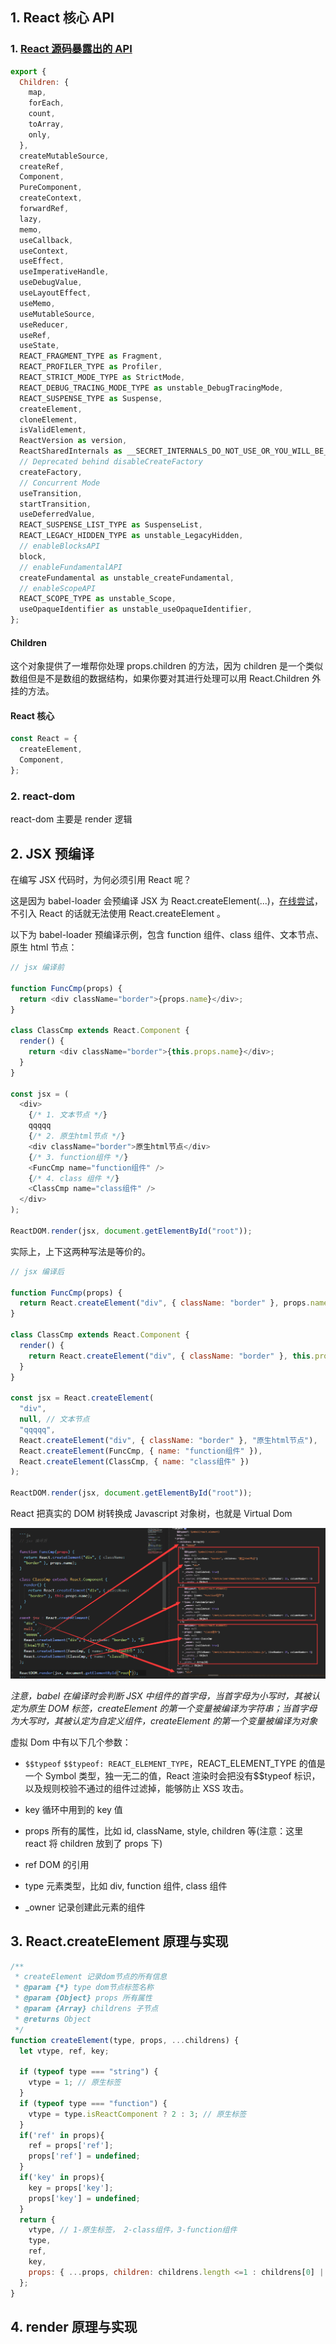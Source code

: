 ## 1. React 核心 API

### 1. [React 源码暴露出的 API](https://github.com/facebook/react/blob/master/packages/react/src/React.js)

```js
export {
  Children: {
    map,
    forEach,
    count,
    toArray,
    only,
  },
  createMutableSource,
  createRef,
  Component,
  PureComponent,
  createContext,
  forwardRef,
  lazy,
  memo,
  useCallback,
  useContext,
  useEffect,
  useImperativeHandle,
  useDebugValue,
  useLayoutEffect,
  useMemo,
  useMutableSource,
  useReducer,
  useRef,
  useState,
  REACT_FRAGMENT_TYPE as Fragment,
  REACT_PROFILER_TYPE as Profiler,
  REACT_STRICT_MODE_TYPE as StrictMode,
  REACT_DEBUG_TRACING_MODE_TYPE as unstable_DebugTracingMode,
  REACT_SUSPENSE_TYPE as Suspense,
  createElement,
  cloneElement,
  isValidElement,
  ReactVersion as version,
  ReactSharedInternals as __SECRET_INTERNALS_DO_NOT_USE_OR_YOU_WILL_BE_FIRED,
  // Deprecated behind disableCreateFactory
  createFactory,
  // Concurrent Mode
  useTransition,
  startTransition,
  useDeferredValue,
  REACT_SUSPENSE_LIST_TYPE as SuspenseList,
  REACT_LEGACY_HIDDEN_TYPE as unstable_LegacyHidden,
  // enableBlocksAPI
  block,
  // enableFundamentalAPI
  createFundamental as unstable_createFundamental,
  // enableScopeAPI
  REACT_SCOPE_TYPE as unstable_Scope,
  useOpaqueIdentifier as unstable_useOpaqueIdentifier,
};
```

#### Children

这个对象提供了一堆帮你处理 props.children 的方法，因为 children 是一个类似数组但是不是数组的数据结构，如果你要对其进行处理可以用 React.Children 外挂的方法。

#### React 核心

```js
const React = {
  createElement,
  Component,
};
```

### 2. react-dom

react-dom 主要是 render 逻辑

## 2. JSX 预编译

在编写 JSX 代码时，为何必须引用 React 呢？

这是因为 babel-loader 会预编译 JSX 为 React.createElement(...)，[在线尝试](https://zh-hans.reactjs.org/)，不引入 React 的话就无法使用 React.createElement 。

以下为 babel-loader 预编译示例，包含 function 组件、class 组件、文本节点、原生 html 节点：

```js
// jsx 编译前

function FuncCmp(props) {
  return <div className="border">{props.name}</div>;
}

class ClassCmp extends React.Component {
  render() {
    return <div className="border">{this.props.name}</div>;
  }
}

const jsx = (
  <div>
    {/* 1. 文本节点 */}
    qqqqq
    {/* 2. 原生html节点 */}
    <div className="border">原生html节点</div>
    {/* 3. function组件 */}
    <FuncCmp name="function组件" />
    {/* 4. class 组件 */}
    <ClassCmp name="class组件" />
  </div>
);

ReactDOM.render(jsx, document.getElementById("root"));
```

实际上，上下这两种写法是等价的。

```js
// jsx 编译后

function FuncCmp(props) {
  return React.createElement("div", { className: "border" }, props.name);
}

class ClassCmp extends React.Component {
  render() {
    return React.createElement("div", { className: "border" }, this.props.name);
  }
}

const jsx = React.createElement(
  "div",
  null, // 文本节点
  "qqqqq",
  React.createElement("div", { className: "border" }, "原生html节点"),
  React.createElement(FuncCmp, { name: "function组件" }),
  React.createElement(ClassCmp, { name: "class组件" })
);

ReactDOM.render(jsx, document.getElementById("root"));
```

React 把真实的 DOM 树转换成 Javascript 对象树，也就是 Virtual Dom

<img src="./imgs/virtual-dom2.png">

_注意，babel 在编译时会判断 JSX 中组件的首字母，当首字母为小写时，其被认定为原生 DOM 标签，createElement 的第一个变量被编译为字符串；当首字母为大写时，其被认定为自定义组件，createElement 的第一个变量被编译为对象_

虚拟 Dom 中有以下几个参数：

- `$$typeof`
  `$$typeof: REACT_ELEMENT_TYPE`，REACT_ELEMENT_TYPE 的值是一个 Symbol 类型，独一无二的值，React 渲染时会把没有\$\$typeof 标识，以及规则校验不通过的组件过滤掉，能够防止 XSS 攻击。

- key  循环中用到的 key 值

- props  所有的属性，比如 id, className, style, children 等(注意：这里 react 将 children 放到了 props 下)

- ref DOM 的引用

- type 元素类型，比如 div, function 组件, class 组件

- _owner 记录创建此元素的组件

## 3. React.createElement 原理与实现

```js
/**
 * createElement 记录dom节点的所有信息
 * @param {*} type dom节点标签名称
 * @param {Object} props 所有属性
 * @param {Array} childrens 子节点
 * @returns Object
 */
function createElement(type, props, ...childrens) {
  let vtype, ref, key;

  if (typeof type === "string") {
    vtype = 1; // 原生标签
  }
  if (typeof type === "function") {
    vtype = type.isReactComponent ? 2 : 3; // 原生标签
  }
  if('ref' in props){
    ref = props['ref'];
    props['ref'] = undefined;
  }
  if('key' in props){
    key = props['key'];
    props['key'] = undefined;
  }
  return {
    vtype, // 1-原生标签， 2-class组件，3-function组件
    type,
    ref,
    key,
    props: { ...props, children: childrens.length <=1 : childrens[0] || ''  : childrens},
  };
}
```

## 4. render 原理与实现
